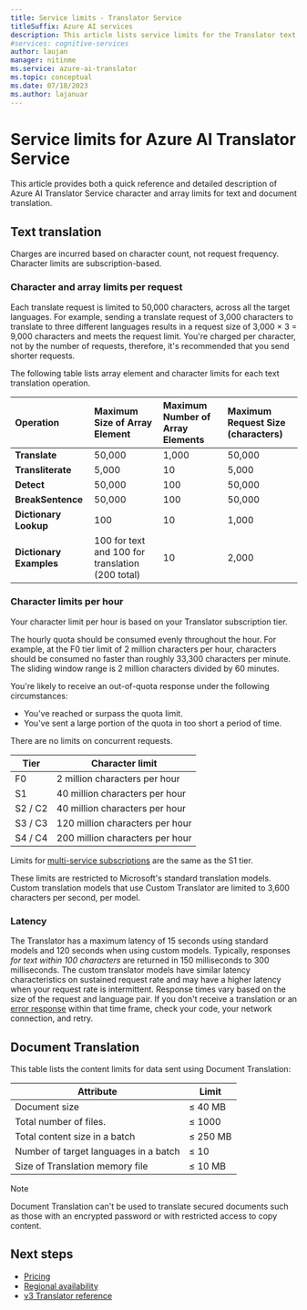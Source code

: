 ```yaml
---
title: Service limits - Translator Service
titleSuffix: Azure AI services
description: This article lists service limits for the Translator text and document translation. Charges are incurred based on character count, not request frequency with a limit of 50,000 characters per request. Character limits are subscription-based, with F0 limited to 2 million characters per hour.
#services: cognitive-services
author: laujan
manager: nitinme
ms.service: azure-ai-translator
ms.topic: conceptual
ms.date: 07/18/2023
ms.author: lajanuar
---
```


# Service limits for Azure AI Translator Service

This article provides both a quick reference and detailed description of Azure AI Translator Service character and array limits for text and document translation.

## Text translation

Charges are incurred based on character count, not request frequency. Character limits are subscription-based.

### Character and array limits per request

Each translate request is limited to 50,000 characters, across all the target languages. For example, sending a translate request of 3,000 characters to translate to three different languages results in a request size of 3,000 &times; 3 = 9,000 characters and meets the request limit. You're charged per character, not by the number of requests, therefore, it's recommended that you send shorter requests.

The following table lists array element and character limits for each text translation operation.

| Operation | Maximum Size of Array Element |    Maximum Number of Array Elements |    Maximum Request Size (characters) |
|:----|:----|:----|:----|
| **Translate** | 50,000| 1,000| 50,000 |
| **Transliterate** | 5,000| 10| 5,000 |
| **Detect** | 50,000 |100 |50,000 |
| **BreakSentence** | 50,000| 100 |50,000 |
| **Dictionary Lookup** | 100 |10| 1,000 |
| **Dictionary Examples** | 100 for text and 100 for translation (200 total)| 10|2,000 |

### Character limits per hour

Your character limit per hour is based on your Translator subscription tier.

The hourly quota should be consumed evenly throughout the hour. For example, at the F0 tier limit of 2 million characters per hour, characters should be consumed no faster than roughly 33,300 characters per minute. The sliding window range is 2 million characters divided by 60 minutes.

You're likely to receive an out-of-quota response under the following circumstances:

* You've reached or surpass the quota limit.
* You've sent a large portion of the quota in too short a period of time.

There are no limits on concurrent requests.

| Tier | Character limit |
|------|-----------------|
| F0 | 2 million characters per hour |
| S1 | 40 million characters per hour |
| S2 / C2 | 40 million characters per hour |
| S3 / C3 | 120 million characters per hour |
| S4 / C4 | 200 million characters per hour |

Limits for [multi-service subscriptions](./reference/v3-0-reference.md#authentication) are the same as the S1 tier.

These limits are restricted to Microsoft's standard translation models. Custom translation models that use Custom Translator are limited to 3,600 characters per second, per model.

### Latency

The Translator has a maximum latency of 15 seconds using standard models and 120 seconds when using custom models. Typically, responses *for text within 100 characters* are returned in 150 milliseconds to 300 milliseconds. The custom translator models have similar latency characteristics on sustained request rate and may have a higher latency when your request rate is intermittent. Response times vary based on the size of the request and language pair. If you don't receive a translation or an [error response](./reference/v3-0-reference.md#errors) within that time frame, check your code, your network connection, and retry.

## Document Translation

This table lists the content limits for data sent using Document Translation:

|Attribute | Limit|
|---|---|
|Document size| ≤ 40 MB |
|Total number of files.|≤ 1000 |
|Total content size in a batch | ≤ 250 MB|
|Number of target languages in a batch| ≤ 10 |
|Size of Translation memory file| ≤ 10 MB|

> [!NOTE]
> Document Translation can't be used to translate secured documents such as those with an encrypted password or with restricted access to copy content.

## Next steps

* [Pricing](https://azure.microsoft.com/pricing/details/cognitive-services/translator-text-api/)
* [Regional availability](https://azure.microsoft.com/global-infrastructure/services/?products=cognitive-services)
* [v3 Translator reference](./reference/v3-0-reference.md)
